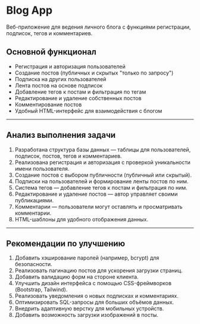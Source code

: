 #  Blog App

Веб-приложение для ведения личного блога с функциями регистрации, подписок, тегов и комментариев.

##  Основной функционал

- Регистрация и авторизация пользователей
- Создание постов (публичных и скрытых "только по запросу")
- Подписка на других пользователей
- Лента постов на основе подписок
- Добавление тегов к постам и фильтрация по тегам
- Редактирование и удаление собственных постов
- Комментирование постов
- Удобный HTML-интерфейс для взаимодействия с блогом

---

##  Анализ выполнения задачи

1. Разработана структура базы данных — таблицы для пользователей, подписок, постов, тегов и комментариев.
2. Реализована регистрация и авторизация с проверкой уникальности имени пользователя.
3. Создание постов с выбором публичности (публичный или скрытый).
4. Подписки на пользователей и формирование ленты постов по ним.
5. Система тегов — добавление тегов к постам и фильтрация по ним.
6. Редактирование и удаление постов — автор управляет своими публикациями.
7. Комментарии — пользователи могут оставлять и просматривать комментарии.
8. HTML-шаблоны для удобного отображения данных.

---

##  Рекомендации по улучшению

1. Добавить хэширование паролей (например, bcrypt) для безопасности.
2. Реализовать пагинацию постов для ускорения загрузки страниц.
3. Добавить валидацию форм на стороне клиента.
4. Улучшить дизайн интерфейса с помощью CSS-фреймворков (Bootstrap, Tailwind).
5. Реализовать уведомления о новых подписках и комментариях.
6. Оптимизировать SQL-запросы для больших объёмов данных.
7. Внедрить адаптивную верстку для мобильных устройств.
8. Добавить возможность загрузки изображений в посты.
